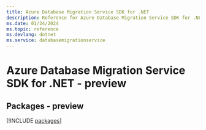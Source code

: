 ```yaml
---
title: Azure Database Migration Service SDK for .NET
description: Reference for Azure Database Migration Service SDK for .NET
ms.date: 01/24/2024
ms.topic: reference
ms.devlang: dotnet
ms.service: databasemigrationservice
---
```

# Azure Database Migration Service SDK for .NET - preview
## Packages - preview
[!INCLUDE [packages](database-migration-service-index.md)]